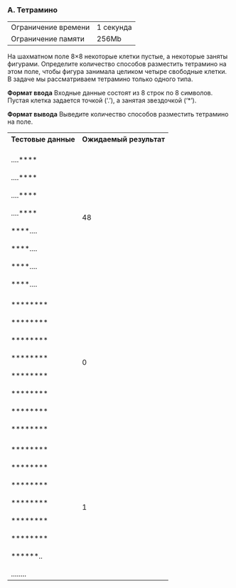 ### A. Тетрамино

<table>
 <tr>
    <td>Ограничение времени</td>
    <td>1 секунда</td>
 </tr>
 <tr>
    <td>Ограничение памяти</td>
    <td>256Mb</td>
 </tr>
</table>  

На шахматном поле 8×8 некоторые клетки пустые, а некоторые заняты фигурами. Определите количество способов разместить тетрамино на этом поле, чтобы фигура занимала целиком четыре свободные клетки. В задаче мы рассматриваем тетрамино только одного типа.

**Формат ввода**
Входные данные состоят из 8 строк по 8 символов. Пустая клетка задается точкой (‘.’), а занятая звездочкой (‘*’).

**Формат вывода**
Выведите количество способов разместить тетрамино на поле.

<table>
 <tr>
    <th>Тестовые данные</th>
    <th>Ожидаемый результат</th>
 </tr>
 <tr>
    <td>
    <br>....****</br>
    <br>....****</br>
    <br>....****</br>
    <br>....****</br>
    <br>****....</br>
    <br>****....</br>
    <br>****....</br>
    <br>****....</br>
    </td>
    <td>48</td>
 </tr>
  <tr>
<td>
    <br>********</br>
<br>********</br>
<br>********</br>
<br>********</br>
<br>********</br>
<br>********</br>
<br>********</br>
<br>********</br>

  </td>
  <td>0</td>
  </tr>
  <tr>
    <td>
      <br>********</br>
<br>********</br>
<br>********</br>
<br>********</br>
<br>********</br>
<br>********</br>
<br>******..</br>
<br>........</br>
    </td>
    <td>
      1
    </td>
  </tr>
  
</table>  

